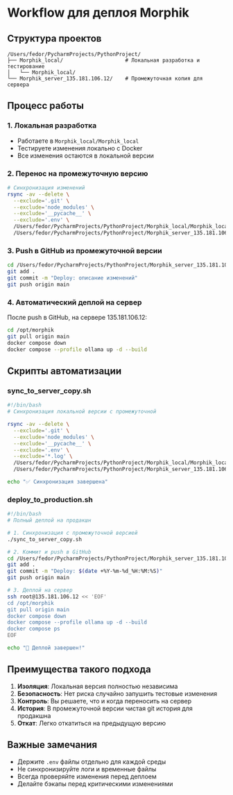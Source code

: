 # Workflow для деплоя Morphik

## Структура проектов

```
/Users/fedor/PycharmProjects/PythonProject/
├── Morphik_local/                    # Локальная разработка и тестирование
│   └── Morphik_local/
└── Morphik_server_135.181.106.12/    # Промежуточная копия для сервера
```

## Процесс работы

### 1. Локальная разработка
- Работаете в `Morphik_local/Morphik_local`
- Тестируете изменения локально с Docker
- Все изменения остаются в локальной версии

### 2. Перенос на промежуточную версию
```bash
# Синхронизация изменений
rsync -av --delete \
  --exclude='.git' \
  --exclude='node_modules' \
  --exclude='__pycache__' \
  --exclude='.env' \
  /Users/fedor/PycharmProjects/PythonProject/Morphik_local/Morphik_local/ \
  /Users/fedor/PycharmProjects/PythonProject/Morphik_server_135.181.106.12/
```

### 3. Push в GitHub из промежуточной версии
```bash
cd /Users/fedor/PycharmProjects/PythonProject/Morphik_server_135.181.106.12
git add .
git commit -m "Deploy: описание изменений"
git push origin main
```

### 4. Автоматический деплой на сервер
После push в GitHub, на сервере 135.181.106.12:
```bash
cd /opt/morphik
git pull origin main
docker compose down
docker compose --profile ollama up -d --build
```

## Скрипты автоматизации

### sync_to_server_copy.sh
```bash
#!/bin/bash
# Синхронизация локальной версии с промежуточной

rsync -av --delete \
  --exclude='.git' \
  --exclude='node_modules' \
  --exclude='__pycache__' \
  --exclude='.env' \
  --exclude='*.log' \
  /Users/fedor/PycharmProjects/PythonProject/Morphik_local/Morphik_local/ \
  /Users/fedor/PycharmProjects/PythonProject/Morphik_server_135.181.106.12/

echo "✅ Синхронизация завершена"
```

### deploy_to_production.sh
```bash
#!/bin/bash
# Полный деплой на продакшн

# 1. Синхронизация с промежуточной версией
./sync_to_server_copy.sh

# 2. Коммит и push в GitHub
cd /Users/fedor/PycharmProjects/PythonProject/Morphik_server_135.181.106.12
git add .
git commit -m "Deploy: $(date +%Y-%m-%d_%H:%M:%S)"
git push origin main

# 3. Деплой на сервер
ssh root@135.181.106.12 << 'EOF'
cd /opt/morphik
git pull origin main
docker compose down
docker compose --profile ollama up -d --build
docker compose ps
EOF

echo "🚀 Деплой завершен!"
```

## Преимущества такого подхода

1. **Изоляция**: Локальная версия полностью независима
2. **Безопасность**: Нет риска случайно запушить тестовые изменения
3. **Контроль**: Вы решаете, что и когда переносить на сервер
4. **История**: В промежуточной версии чистая git история для продакшна
5. **Откат**: Легко откатиться на предыдущую версию

## Важные замечания

- Держите `.env` файлы отдельно для каждой среды
- Не синхронизируйте логи и временные файлы
- Всегда проверяйте изменения перед деплоем
- Делайте бэкапы перед критическими изменениями